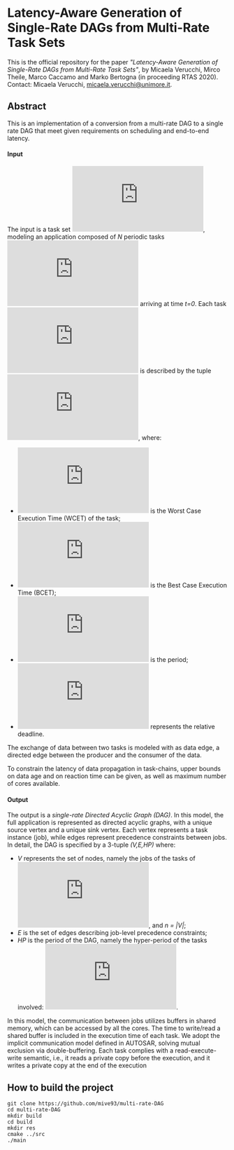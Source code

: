 # Latency-Aware Generation of Single-Rate DAGs from Multi-Rate Task Sets

This is the official repository for the paper *"Latency-Aware Generation of Single-Rate DAGs from Multi-Rate Task Sets"*, by Micaela Verucchi, Mirco Theile, Marco Caccamo and Marko Bertogna (in proceeding RTAS 2020). \
Contact: Micaela Verucchi, micaela.verucchi@unimore.it.


## Abstract
This is an implementation of a conversion from a multi-rate DAG to a single rate DAG that meet given requirements on scheduling and end-to-end latency.

#### Input 
The input is a task set ![equation](https://latex.codecogs.com/gif.latex?%5CGamma), modeling an application composed of *N* periodic tasks ![equation](https://latex.codecogs.com/gif.latex?%5Ctau_x) arriving at time *t=0*. Each task ![equation](https://latex.codecogs.com/gif.latex?%5Ctau_x) is described by the tuple ![equation](https://latex.codecogs.com/gif.latex?%28WC_x%2C%20BC_x%2C%20T_x%2C%20D_x%29), where: 

* ![equation](https://latex.codecogs.com/gif.latex?WC_x%20%5Cin%20%5Cmathbb%7BR%7D) is the Worst Case Execution Time (WCET) of the task;
* ![equation](https://latex.codecogs.com/gif.latex?BC_x%20%5Cin%20%5Cmathbb%7BR%7D) is the Best Case Execution Time (BCET);
* ![equation](https://latex.codecogs.com/gif.latex?T_x%20%5Cin%20%5Cmathbb%7BN%7D) is the period;
* ![equation](https://latex.codecogs.com/gif.latex?D_x%20%5Cin%20%5Cmathbb%7BR%7D) represents the relative deadline.

The exchange of data between two tasks is modeled with as data edge, a directed edge between the producer and the consumer of the data. 

To constrain the latency of data propagation in task-chains, upper bounds on data age and on reaction time can be given, as well as maximum number of cores available. 

#### Output

The output is a *single-rate Directed Acyclic Graph (DAG)*. In this model, the full application is represented as directed acyclic graphs, with a unique source vertex and a unique sink vertex. Each vertex represents a task instance (job), while edges represent precedence constraints between jobs. In detail, the DAG is specified by a 3-tuple *(V,E,HP)* where:

* *V* represents the set of nodes, namely the jobs of the tasks of ![equation](https://latex.codecogs.com/gif.latex?%5CGamma), and *n = |V|*;
* *E* is the set of edges describing job-level precedence constraints;
* *HP* is the period of the DAG, namely the hyper-period of the tasks involved: ![equation](https://latex.codecogs.com/gif.latex?HP%20%3D%20lcm_%7B%5Cforall%20%5Ctau_x%20%5Cin%20%5CGamma%7D%20%5C%7BT_x%5C%7D).


In this model, the communication between jobs utilizes buffers in shared memory, which can be accessed by all the cores. The time to write/read a shared buffer is included in the execution time of each task. We adopt the implicit communication model defined in AUTOSAR, solving mutual exclusion via double-buffering. Each task complies with a read-execute-write semantic, i.e., it reads a private copy before the execution, and it writes a private copy at the end of the execution

## How to build the project
```
git clone https://github.com/mive93/multi-rate-DAG
cd multi-rate-DAG
mkdir build
cd build
mkdir res
cmake ../src
./main
```


